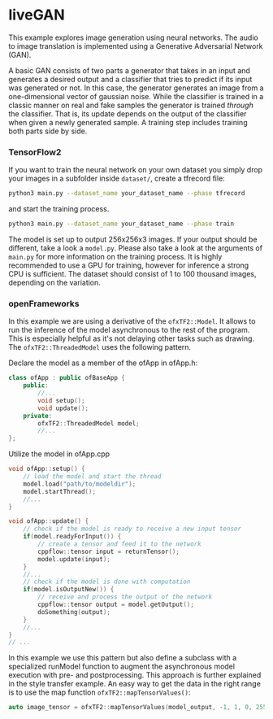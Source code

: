 # liveGAN
This example explores image generation using neural networks. The audio to image translation is implemented using a Generative Adversarial Network (GAN).

A basic GAN consists of two parts a generator that takes in an input and generates a desired output and a classifier that tries to predict if its input was generated or not. In this case, the generator generates an image from a one-dimensional vector of gaussian noise. While the classifier is trained in a classic manner on real and fake samples the generator is trained _through_ the classifier. That is, its update depends on the output of the classifier when given a newly generated sample. A training step includes training both parts side by side.

### TensorFlow2
If you want to train the neural network on your own dataset you simply drop your images in a subfolder inside `dataset/`, create a tfrecord file:
```bash
python3 main.py --dataset_name your_dataset_name --phase tfrecord
```
and start the training process.
```bash
python3 main.py --dataset_name your_dataset_name --phase train
```
The model is set up to output 256x256x3 images. If your output should be different, take a look a `model.py`. Please also take a look at the arguments of `main.py` for more information on the training process.
It is highly recommended to use a GPU for training, however for inference a strong CPU is sufficient. The dataset should consist of 1 to 100 thousand images, depending on the variation.

### openFrameworks
In this example we are using a derivative of the `ofxTF2::Model`. It allows to run the inference of the model asynchronous to the rest of the program. This is especially helpful as it's not delaying other tasks such as drawing. The `ofxTF2::ThreadedModel` uses the following pattern.

Declare the model as a member of the ofApp in ofApp.h:
```c++
class ofApp : public ofBaseApp {
	public:
		//...
		void setup();
		void update();
	private:
		ofxTF2::ThreadedModel model;
		//...
};
```
Utilize the model in ofApp.cpp
```c++
void ofApp::setup() {
	// load the model and start the thread
	model.load("path/to/modeldir");
	model.startThread();
	//...
}

void ofApp::update() {
	// check if the model is ready to receive a new input tensor
	if(model.readyForInput()) {
		// create a tensor and feed it to the network
		cppflow::tensor input = returnTensor();
		model.update(input);
	}
	//...
	// check if the model is done with computation
	if(model.isOutputNew()) {
		// receive and process the output of the network
		cppflow::tensor output = model.getOutput();
		doSomething(output);
	}
	//...
}
// ...
```
In this example we use this pattern but also define a subclass with a specialized runModel function to augment the asynchronous model execution with pre- and postprocessing. This approach is further explained in the style transfer example. An easy way to get the data in the right range is to use the map function `ofxTF2::mapTensorValues()`:
```c++
auto image_tensor = ofxTF2::mapTensorValues(model_output, -1, 1, 0, 255);
```
